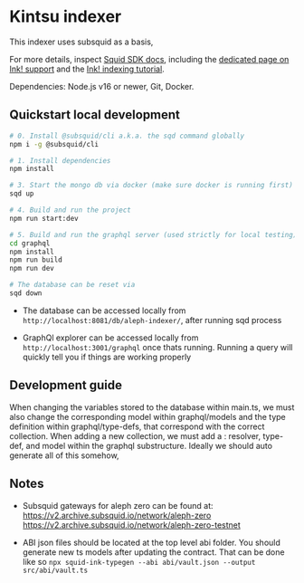 # Kintsu indexer

This indexer uses subsquid as a basis,

For more details, inspect [Squid SDK docs](https://docs.subsquid.io/), including the [dedicated page on Ink! support](https://docs.subsquid.io/substrate-indexing/wasm-support) and the [Ink! indexing tutorial](https://docs.subsquid.io/tutorials/create-a-wasm-processing-squid/).

Dependencies: Node.js v16 or newer, Git, Docker.

## Quickstart local development

```bash
# 0. Install @subsquid/cli a.k.a. the sqd command globally
npm i -g @subsquid/cli

# 1. Install dependencies
npm install

# 3. Start the mongo db via docker (make sure docker is running first)
sqd up

# 4. Build and run the project
npm run start:dev

# 5. Build and run the graphql server (used strictly for local testing)
cd graphql
npm install
npm run build
npm run dev

# The database can be reset via
sqd down

```

- The database can be accessed locally from `http://localhost:8081/db/aleph-indexer/`, after running sqd process

- GraphQl explorer can be accessed locally from `http://localhost:3001/graphql` once thats running. Running a query will quickly tell you if things are working properly

## Development guide

When changing the variables stored to the database within main.ts, we must also change the corresponding model within graphql/models and the type definition within graphql/type-defs, that correspond with the correct collection. When adding a new collection, we must add a : resolver, type-def, and model within the graphql substructure. Ideally we should auto generate all of this somehow,

## Notes

- Subsquid gateways for aleph zero can be found at:
  https://v2.archive.subsquid.io/network/aleph-zero
  https://v2.archive.subsquid.io/network/aleph-zero-testnet

- ABI json files should be located at the top level abi folder. You should generate new ts models after updating the contract. That can be done like so `npx squid-ink-typegen --abi abi/vault.json --output src/abi/vault.ts`
